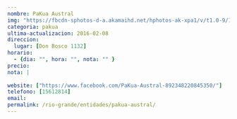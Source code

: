 ```yaml
---
nombre: PaKua Austral
img: "https://fbcdn-sphotos-d-a.akamaihd.net/hphotos-ak-xpa1/v/t1.0-9/11173363_892348397511999_9134968588734642512_n.png?oh=e504feae07e2ab291b44a35fab06c86c&oe=57B9283C&__gda__=1470605700_0f93f0ad141ceb3f24ee2a3e0df1c470"
categoria: pakua
ultima-actualizacion: 2016-02-08
direccion: 
  lugar: [Don Bosco 1132]
horario: 
  - {dia: "", hora: "", nota: "" }
precio: 
nota: | 
  
website: ["https://www.facebook.com/PaKua-Austral-892348220845350/"]
telefono: [15612814]
email: 
permalink: /rio-grande/entidades/pakua-austral/
---
```


